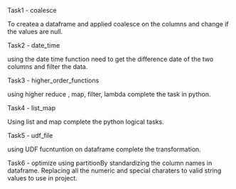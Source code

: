 Task1 - coalesce

To createa a dataframe and applied coalesce on the columns and change if the values are null.

Task2 - date_time

using the date time function need to get the difference date of the two columns and filter the data.

Task3 - higher_order_functions 

using higher reduce , map, filter, lambda complete the task in python.

Task4 - list_map

Using list and map complete the python logical tasks.

Task5 - udf_file

using UDF fucntuntion on dataframe complete the transformation.

Task6 - optimize
using partitionBy standardizing the column names in dataframe. Replacing all the numeric and special charaters to valid string values to use in project.
